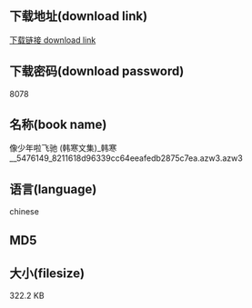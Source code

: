 ## 下载地址(download link)
[下载链接 download link](https://tutu365.netlify.app/?s=%E5%83%8F%E5%B0%91%E5%B9%B4%E5%95%A6%E9%A3%9E%E9%A9%B0+%28%E9%9F%A9%E5%AF%92%E6%96%87%E9%9B%86%29_%E9%9F%A9%E5%AF%92__5476149_8211618d96339cc64eeafedb2875c7ea.azw3)

## 下载密码(download password)
8078

## 名称(book name)
像少年啦飞驰 (韩寒文集)_韩寒__5476149_8211618d96339cc64eeafedb2875c7ea.azw3.azw3

## 语言(language)
chinese

## MD5


## 大小(filesize)
322.2 KB
